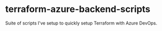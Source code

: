 # terraform-azure-backend-scripts
Suite of scripts I've setup to quickly setup Terraform with Azure DevOps. 
